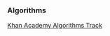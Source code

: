 ### Algorithms
[Khan Academy Algorithms Track](https://www.khanacademy.org/computing/computer-science/algorithms)
